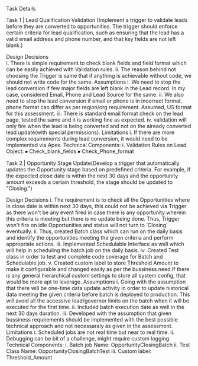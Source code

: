 
Task Details

Task 1 |  Lead Qualification Validation (Implement a trigger to validate leads before they are converted to opportunities. The trigger should enforce certain criteria for lead qualification, such as ensuring that the lead has a valid email address and phone number, and that key fields are not left blank.)

Design Decisions  
i.	There is simple requirement to check blank fields and field format which can be easily achieved with  Validation rules.
ii.	The reason behind not choosing the Trigger is same that if anything is achievable without code, we should not write code for the same. 
 Assumptions 
i.	We need to stop the lead conversion if few major fields are left blank in the Lead record. In my case, considered Email, Phone and Lead Source for the same.
ii.	We also need to stop the lead conversion if email or phone is in incorrect format. phone format can differ as per region/org requirement. Assumed, US format for this assessment.
iii.	There is standard email format check on the lead page, tested the same and it is working fine as expected. 
iv.	validation will only fire when the lead is being converted and not on the already converted lead update(with special permissions).
 Limitations 
i.	If there are more complex requirements during lead conversion, it would need to be implemented via Apex.
Technical Components:
i.	Validation Rules on Lead Object:
⦁	Check_blank_fields
⦁	Check_Phone_format 



Task 2 | Opportunity Stage Update(Develop a trigger that automatically updates the Opportunity stage based on predefined criteria. For example, if the expected close date is within the next 30 days and the opportunity amount exceeds a certain threshold, the stage should be updated to "Closing.")

Design Decisions 
i.	The requirement is to check all the Opportunities where in close date is within next 30 days, this could not be achieved via Trigger as there won't be any event fired in case there is any opportunity wherein this criteria is meeting but there is no update being done. Thus, Trigger won't fire on idle Opportunities and status will not turn to 'Closing' eventually.
ii.	Thus, created Batch class which can run on the daily basis and identify the opportunities meeting the given criteria and perform appropriate actions.
iii.	Implemented Schedulable Interface as well which will help in scheduling the batch job on the daily basis.
iv.	Created Test class in order to test and complete code coverage for  Batch and Schedulable job.
v.	Created custom label to store Threshold Amount to make it configurable and changed easily as per the bussiness need.If there is any general hierarchical  custom settings to store all system config, that would be more apt to leverage.
 Assumptions 
i.	Going with the assumption that there will be one-time data update activity in order to update historical data meeting the given criteria before batch is deployed to production. This will avoid all the accessive load/governor limits on the batch when it will be executed for the first time.
ii.	Included batch execution date as well in the next 30 days duration. 
iii.	Developed with the assumption that given bussiness requirements should be implemented with the best possible technical approach and not necessaraly as given in the assessment.
 Limitations 
i.	Scheduled jobs are not real time but near to real time.
ii.	Debugging can be bit of a challenge, might require custom logging.
Technical Components:
i.	Batch job Name: OpportunityClosingBatch 
ii.	Test Class Name: OpportunityClosingBatchTest
iii.	Custom label: Threshold_Amount





